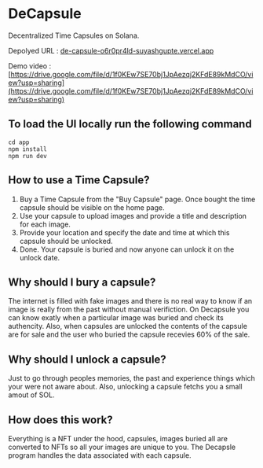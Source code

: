 # DeCapsule
Decentralized Time Capsules on Solana.

Depolyed URL : [de-capsule-o6r0pr4ld-suyashgupte.vercel.app](de-capsule-o6r0pr4ld-suyashgupte.vercel.app)

Demo video : [https://drive.google.com/file/d/1f0KEw7SE70bj1JpAezqj2KFdE89kMdCO/view?usp=sharing](https://drive.google.com/file/d/1f0KEw7SE70bj1JpAezqj2KFdE89kMdCO/view?usp=sharing)

## To load the UI locally run the following command
```
cd app
npm install
npm run dev
```

## How to use a Time Capsule?
1. Buy a Time Capsule from the "Buy Capsule" page. Once bought the time capsule should be visible on the home page.
2. Use your capsule to upload images and provide a title and description for each image.
3. Provide your location and specify the date and time at which this capsule should be unlocked.
4. Done. Your capsule is buried and now anyone can unlock it on the unlock date.

## Why should I bury a capsule?
The internet is filled with fake images and there is no real way to know if an image is really from the past without manual verifiction. 
On Decapsule you can know exatly when a particular image was buried and check its authencity.
Also, when capsules are unlocked the contents of the capsule are for sale and the user who buried the capsule recevies 60% of the sale.

## Why should I unlock a capsule?
Just to go through peoples memories, the past and experience things which your were not aware about. 
Also, unlocking a capsule fetchs you a small amout of SOL.

## How does this work?
Everything is a NFT under the hood, capsules, images buried all are converted to NFTs so all your images are unique to you.
The Decapsle program handles the data associated with each capsule.
